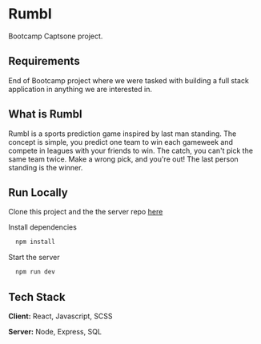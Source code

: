 # Rumbl

Bootcamp Captsone project.

## Requirements

End of Bootcamp project where we were tasked with building a full stack application in anything we are interested in.

## What is Rumbl

Rumbl is a sports prediction game inspired by last man standing. The concept is simple, you predict one team to win each gameweek and compete in leagues with your friends to win. The catch, you can't pick the same team twice. Make a wrong pick, and you're out! The last person standing is the winner.

## Run Locally

Clone this project and the the server repo [here](https://github.com/RichardKonadu/rumbl-lms-server-v1)

Install dependencies

```bash
  npm install
```

Start the server

```bash
  npm run dev
```

## Tech Stack

**Client:** React, Javascript, SCSS

**Server:** Node, Express, SQL
